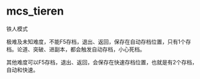 # mcs_tieren

铁人模式

极难及未知难度，不能F5存档，退出、返回，保存在自动存档位置，只有1个存档。论道、突破、进副本，都会触发自动存档，小心死档。

其他难度可以F5存档，退出、返回，会保存在快速存档位置，也就是有2个存档，自动和快速。